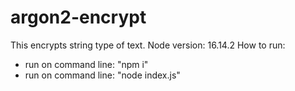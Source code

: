 # argon2-encrypt
This encrypts string type of text.
Node version: 16.14.2
How to run:
- run on command line: "npm i"
- run on command line: "node index.js"